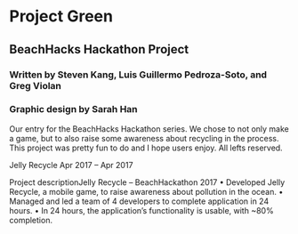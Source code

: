 # Project Green

## BeachHacks Hackathon Project

### Written by Steven Kang, Luis Guillermo Pedroza-Soto, and Greg Violan
### Graphic design by Sarah Han

Our entry for the BeachHacks Hackathon series. We chose to not only make a game, but to also
raise some awareness about recycling in the process. This project was pretty fun to do and I hope
users enjoy. All lefts reserved.

Jelly Recycle
Apr 2017 – Apr 2017

Project descriptionJelly Recycle – BeachHackathon 2017
•	Developed Jelly Recycle, a mobile game, to raise awareness about pollution in the ocean. 
•	Managed and led a team of 4 developers to complete application in 24 hours. 
•	In 24 hours, the application’s functionality is usable, with ~80% completion. 

